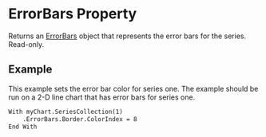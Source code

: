 
# ErrorBars Property

Returns an  [ErrorBars](f087bede-5ce2-331f-09e1-4c801f8bca82.md) object that represents the error bars for the series. Read-only.


## Example

This example sets the error bar color for series one. The example should be run on a 2-D line chart that has error bars for series one.


```vb
With myChart.SeriesCollection(1)
    .ErrorBars.Border.ColorIndex = 8
End With
```

